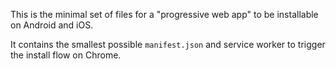 This is the minimal set of files for a "progressive web app" to be installable on Android and iOS.

It contains the smallest possible `manifest.json` and service worker to trigger the install flow on Chrome.
